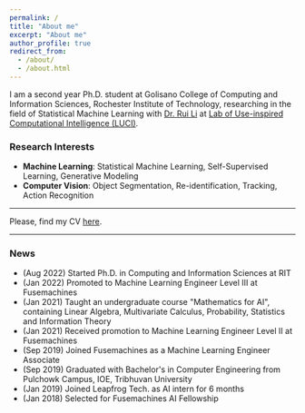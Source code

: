 ```yaml
---
permalink: /
title: "About me"
excerpt: "About me"
author_profile: true
redirect_from: 
  - /about/
  - /about.html
---
```



I am a second year Ph.D. student at Golisano College of Computing and Information Sciences, Rochester Institute of Technology, researching in the field of Statistical Machine Learning with [Dr. Rui Li](https://ruililuci.com//) at [Lab of Use-inspired Computational Intelligence (LUCI)](https://ruililuci.com//). 

### Research Interests
* **Machine Learning**: Statistical Machine Learning, Self-Supervised Learning, Generative Modeling
* **Computer Vision**: Object Segmentation, Re-identification, Tracking, Action Recognition

---
Please, find my CV [here](https://thapa-jeevan.github.io/files/CV.pdf).

---

### News
* (Aug 2022) Started Ph.D. in Computing and Information Sciences at RIT
* (Jan 2022) Promoted to Machine Learning Engineer Level III at Fusemachines
* (Jan 2021) Taught an undergraduate course "Mathematics for AI", containing Linear Algebra, Multivariate Calculus, Probability, Statistics and Information Theory
* (Jan 2021) Received promotion to Machine Learning Engineer Level II at Fusemachines
* (Sep 2019) Joined Fusemachines as a Machine Learning Engineer Associate
* (Sep 2019) Graduated with Bachelor's in Computer Engineering from Pulchowk Campus, IOE, Tribhuvan University
* (Jan 2019) Joined Leapfrog Tech. as AI intern for 6 months
* (Jan 2018) Selected for Fusemachines AI Fellowship
